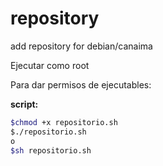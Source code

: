 repository
==========

add repository for debian/canaima

Ejecutar como root

Para dar permisos de ejecutables:

**script:**
```bash
$chmod +x repositorio.sh
$./repositorio.sh
o
$sh repositorio.sh
```
